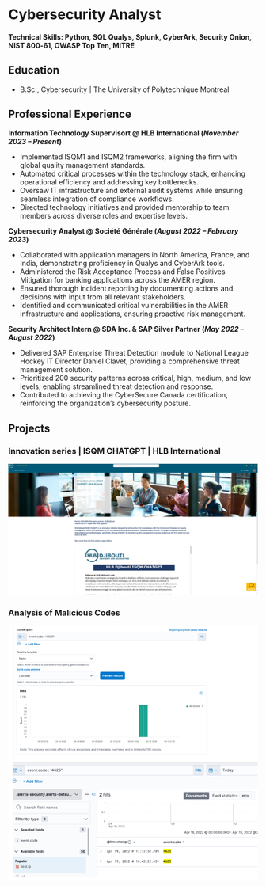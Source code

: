 # Cybersecurity Analyst
#### Technical Skills: Python, SQL Qualys, Splunk, CyberArk, Security Onion, NIST 800‑61, OWASP Top Ten, MITRE

## Education
- B.Sc., Cybersecurity | The University of Polytechnique Montreal

## Professional Experience

**Information Technology Supervisort @ HLB International (_November 2023 – Present_)**

- Implemented ISQM1 and ISQM2 frameworks, aligning the firm with global quality management standards.
- Automated critical processes within the technology stack, enhancing operational efficiency and addressing key bottlenecks.
- Oversaw IT infrastructure and external audit systems while ensuring seamless integration of compliance workflows.
- Directed technology initiatives and provided mentorship to team members across diverse roles and expertise levels.
  
**Cybersecurity Analyst @ Société Générale (_August 2022 – February 2023_)**

- Collaborated with application managers in North America, France, and India, demonstrating proficiency in Qualys and CyberArk tools.
- Administered the Risk Acceptance Process and False Positives Mitigation for banking applications across the AMER region.
- Ensured thorough incident reporting by documenting actions and decisions with input from all relevant stakeholders.
- Identified and communicated critical vulnerabilities in the AMER infrastructure and applications, ensuring proactive risk management.

**Security Architect Intern @ SDA Inc. & SAP Silver Partner (_May 2022 – August 2022_)**

- Delivered SAP Enterprise Threat Detection module to National League Hockey IT Director Daniel Clavet, providing a comprehensive threat management solution.
- Prioritized 200 security patterns across critical, high, medium, and low levels, enabling streamlined threat detection and response.
- Contributed to achieving the CyberSecure Canada certification, reinforcing the organization’s cybersecurity posture.

## Projects
### Innovation series | ISQM CHATGPT | HLB International
![article](/hlb.png)

### Analysis of Malicious Codes
![elk](/splunk.png)
